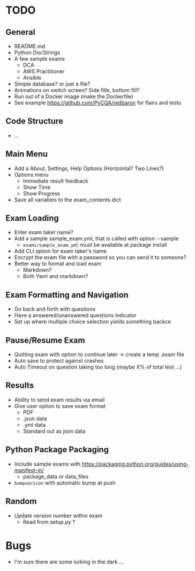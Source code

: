 # TODO 

## General
- README.md
- Python DocStrings
- A few sample exams
  - DCA
  - AWS Practitioner
  - Ansible
- Simple database? or just a file?
- Animations on switch screen?  Side fille, bottom fill?
- Run out of a Docker image (make the Dockerfile)
- See example https://github.com/PyCQA/redbaron for flairs and tests

## Code Structure
- ...

## Main Menu
- Add a About, Settings, Help Options (Horizontal? Two Lines?)
- Options menu
  - Immediate result feedback
  - Show Time
  - Show Progress
- Save all variables to the exam_contents dict


## Exam Loading
- Enter exam taker name?
- Add a sample sample_exam.yml, that is called with option --sample
  - `exams/sample_exam.yml` must be available at package install
- Add CLI option for exam taker's name
- Encrypt the exam file with a password so you can send it to someone?
- Better way to format and load exam
  - Markdown?
  - Both Yaml and markdown?


## Exam Formatting and Navigation
- Go back and forth with questions
- Have a answered/unanswered questions indicator 
- Set up where multiple choice selection yields something backce


## Pause/Resume Exam
- Quitting exam with option to continue later -> create a temp .exam file
- Auto save to protect against crashes
- Auto Timeout on question taking too long (maybe X% of total test ...)


## Results
- Ability to send exam results via email
- Give user option to save exam format
  - PDF
  - .json data
  - .yml data
  - Standard out as json data


## Python Package Packaging
- Include sample exams with https://packaging.python.org/guides/using-manifest-in/
  - package_data  or  data_files
- `bumpversion` with automatic bump at push


## Random
- Update version number within exam
  - Read from setup.py ?


# Bugs
- I'm sure there are some lurking in the dark ...
